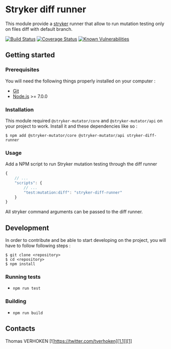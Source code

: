 # Stryker diff runner

This module provide a [stryker](https://github.com/stryker-mutator) runner that allow to run mutation testing only on files diff with default branch.

[![Build Status](https://travis-ci.com/tverhoken/stryker-diff-runner.svg?branch=master)](https://travis-ci.org/tverhoken/stryker-diff-runner)
[![Coverage Status](https://coveralls.io/repos/github/tverhoken/stryker-diff-runner/badge.svg?branch=master)](https://coveralls.io/github/tverhoken/stryker-diff-runner?branch=master)
[![Known Vulnerabilities](https://snyk.io/test/github/tverhoken/stryker-diff-runner/badge.svg?targetFile=package.json)](https://snyk.io/test/github/tverhoken/stryker-diff-runner?targetFile=package.json)

## Getting started

### Prerequisites

You will need the following things properly installed on your computer :

* [Git](https://git-scm.com/)
* [Node.js](https://nodejs.org/) >= 7.0.0

### Installation

This module required `@stryker-mutator/core` and `@stryker-mutator/api` on your project to work. Install it and these dependencies like so :

```
$ npm add @stryker-mutator/core @stryker-mutator/api stryker-diff-runner
```

### Usage

Add a NPM script to run Stryker mutation testing through the diff runner

```javascript
{
    // ...
    "scripts": {
        // ...
        "test:mutation:diff": "stryker-diff-runner"
    }
}
```

All stryker command arguments can be passed to the diff runner.

## Development

In order to contribute and be able to start developing on the project, you will have to follow following steps :

```
$ git clone <repository>
$ cd <repository>
$ npm install
```

### Running tests

* `npm run test`

### Building

* `npm run build`

## Contacts

Thomas VERHOKEN [![https://twitter.com/tverhoken][1.1]][1]

[1]: https://twitter.com/tverhoken
[1.1]: http://i.imgur.com/wWzX9uB.png